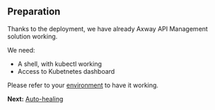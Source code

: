 ## Preparation

Thanks to the deployment, we have already Axway API Management solution working.

We need:
- A shell, with kubectl working
- Access to Kubetnetes dashboard

Please refer to your [environment](../Environment) to have it working.



**Next:** [Auto-healing](../Auto-healing)
